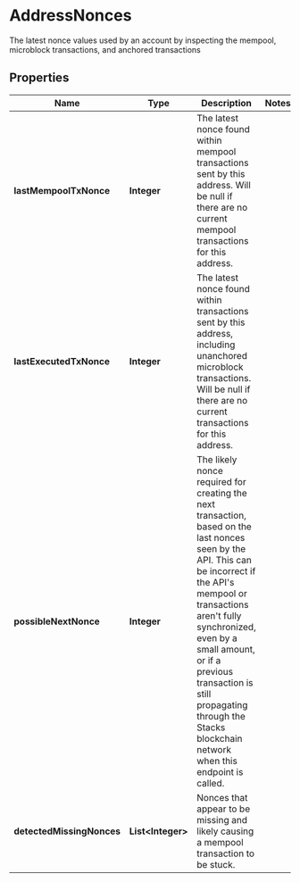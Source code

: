 

# AddressNonces

The latest nonce values used by an account by inspecting the mempool, microblock transactions, and anchored transactions

## Properties

Name | Type | Description | Notes
------------ | ------------- | ------------- | -------------
**lastMempoolTxNonce** | **Integer** | The latest nonce found within mempool transactions sent by this address. Will be null if there are no current mempool transactions for this address. | 
**lastExecutedTxNonce** | **Integer** | The latest nonce found within transactions sent by this address, including unanchored microblock transactions. Will be null if there are no current transactions for this address. | 
**possibleNextNonce** | **Integer** | The likely nonce required for creating the next transaction, based on the last nonces seen by the API. This can be incorrect if the API&#39;s mempool or transactions aren&#39;t fully synchronized, even by a small amount, or if a previous transaction is still propagating through the Stacks blockchain network when this endpoint is called. | 
**detectedMissingNonces** | **List&lt;Integer&gt;** | Nonces that appear to be missing and likely causing a mempool transaction to be stuck. | 




